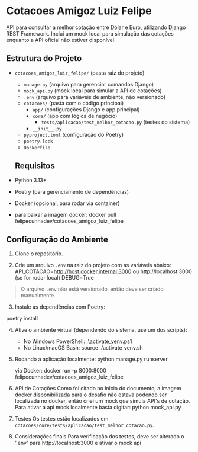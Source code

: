# Cotacoes Amigoz Luiz Felipe
API para consultar a melhor cotação entre Dólar e Euro, utilizando Django REST Framework. Inclui um mock local para simulação das cotações enquanto a API oficial não estiver disponível.

## Estrutura do Projeto

- `cotacoes_amigoz_luiz_felipe/` (pasta raiz do projeto)
  - `manage.py` (arquivo para gerenciar comandos Django)
  - `mock_api.py` (mock local para simular a API de cotações)
  - `.env` (arquivo para variáveis de ambiente, não versionado)
  - `cotacoes/` (pasta com o código principal)
    - `app/` (configurações Django e app principal)
    - `core/` (app com lógica de negócio)
      - `tests/aplicacao/test_melhor_cotacao.py` (testes do sistema)
    - `__init__.py`
  - `pyproject.toml` (configuração do Poetry)
  - `poetry.lock`
  - `Dockerfile`

  ## Requisitos

- Python 3.13+
- Poetry (para gerenciamento de dependências)
- Docker (opcional, para rodar via container)
- para baixar a imagem docker: docker pull felipecunhadev/cotacoes_amigoz_luiz_felipe
## Configuração do Ambiente

1. Clone o repositório.

2. Crie um arquivo `.env` na raiz do projeto com as variáveis abaixo:
API_COTACAO=http://host.docker.internal:3000 ou http://localhost:3000 (se for rodar local) 
DEBUG=True


> O arquivo `.env` não está versionado, então deve ser criado manualmente.

3. Instale as dependências com Poetry:

poetry install

4. Ative o ambiente virtual (dependendo do sistema, use um dos scripts):
    - No Windows PowerShell:
        .\activate_venv.ps1
    - No Linux/macOS Bash:
        source ./activate_venv.sh

5. Rodando a aplicação 
    localmente:
        python manage.py runserver

    via Docker:
        docker run -p 8000:8000 felipecunhadev/cotacoes_amigoz_luiz_felipe

6. API de Cotações
    Como foi citado no inicio do documento, a imagem docker disponibilizada para o desafio não estava podendo ser localizada no docker, então criei um mock que simula API's de cotação. Para ativar a api mock localmente basta digitar:
        python mock_api.py

7. Testes
    Os testes estão localizados em `cotacoes/core/tests/aplicacao/test_melhor_cotacao.py`.

8. Considerações finais
    Para verificação dos testes, deve ser alterado o '.env' para http://localhost:3000 e ativar o mock api

